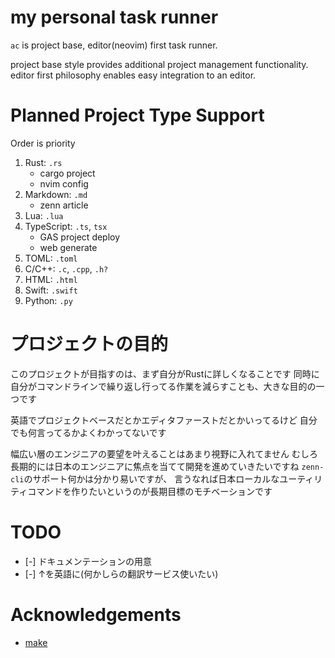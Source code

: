 # my personal task runner

`ac` is project base, editor(neovim) first task runner.

project base style provides additional project management functionality. editor first philosophy
enables easy integration to an editor.

# Planned Project Type Support

Order is priority

1. Rust: `.rs`
   - cargo project
   - nvim config
1. Markdown: `.md`
   - zenn article
1. Lua: `.lua`
1. TypeScript: `.ts`, `tsx`
   - GAS project deploy
   - web generate
1. TOML: `.toml`
1. C/C++: `.c`, `.cpp`, `.h?`
1. HTML: `.html`
1. Swift: `.swift`
1. Python: `.py`

# プロジェクトの目的

このプロジェクトが目指すのは、まず自分がRustに詳しくなることです
同時に自分がコマンドラインで繰り返し行ってる作業を減らすことも、大きな目的の一つです

英語でプロジェクトベースだとかエディタファーストだとかいってるけど
自分でも何言ってるかよくわかってないです

幅広い層のエンジニアの要望を叶えることはあまり視野に入れてません
むしろ長期的には日本のエンジニアに焦点を当てて開発を進めていきたいですね
`zenn-cli`のサポート何かは分かり易いですが、
言うなれば日本ローカルなユーティリティコマンドを作りたいというのが長期目標のモチベーションです

# TODO

- [-] ドキュメンテーションの用意
- [-] ↑を英語に(何かしらの翻訳サービス使いたい)

# Acknowledgements

- [make](https://www.gnu.org/software/make/)
